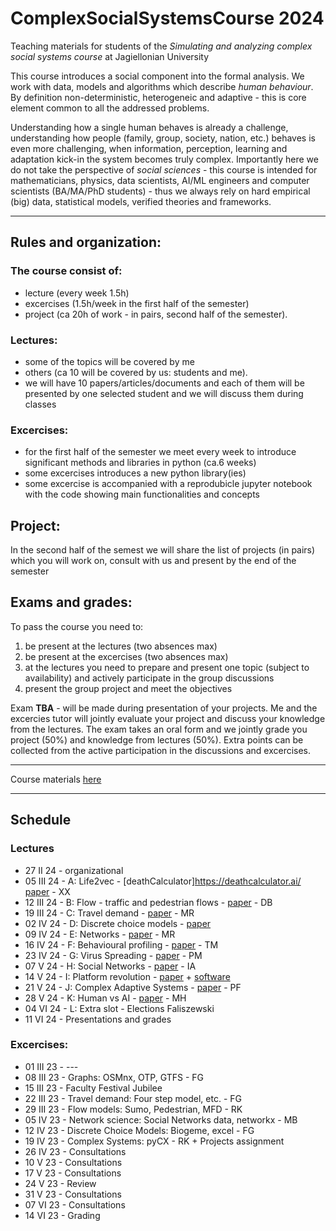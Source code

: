 # ComplexSocialSystemsCourse 2024

Teaching materials for students of the _Simulating and analyzing complex social systems course_ at Jagiellonian University

This course introduces a social component into the formal analysis. We work with data, models and algorithms which describe _human behaviour_. By definition non-deterministic, heterogeneic and adaptive - this is core element common to all the addressed problems. 

Understanding how a single human behaves is already a challenge, understanding how people (family, group, society, nation, etc.) behaves is even more challenging, when information, perception, learning and adaptation kick-in the system becomes truly complex. Importantly here we do not take the perspective of _social sciences_ - this course is intended for mathematicians, physics, data scientists, AI/ML engineers and computer scientists (BA/MA/PhD students) - thus we always rely on hard empirical (big) data, statistical models, verified theories and frameworks.



---

## Rules and organization:

### The course consist of:
* lecture (every week 1.5h)
* excercises (1.5h/week in the first half of the semester)
* project (ca 20h of work - in pairs, second half of the semester).

### Lectures:

* some of the topics will be covered by me
* others (ca 10 will be covered by us: students and me).
* we will have 10 papers/articles/documents and each of them will be presented by one selected student and we will discuss them during classes



### Excercises:

* for the first half of the semester we meet every week to introduce significant methods and libraries in python (ca.6 weeks)
* some excercises introduces a new python library(ies)
* some excercise is accompanied with a reprodubicle jupyter notebook with the code showing main functionalities and concepts

## Project:

In the second half of the semest we will share the list of projects (in pairs) which you will work on, consult with us and present by the end of the semester

## Exams and grades:

To pass the course you need to:
1. be present at the lectures (two absences max) 
2. be present at the excercises (two absences max)
3. at the lectures you need to prepare and present one topic (subject to availability) and actively participate in the group discussions
4. present the group project and meet the objectives

Exam **TBA** - will be made during presentation of your projects. Me and the excercies tutor will jointly evaluate your project and discuss your knowledge from the lectures. The exam takes an oral form and we jointly grade you project (50%) and knowledge from lectures (50%). Extra points can be collected from the active participation in the discussions and excercises.

---

Course materials [here](https://github.com/RafalKucharskiPK/ComplexSocialSystemsCourse/blob/main/Course.ipynb)

----

## Schedule

### Lectures

* 27 II 24 - organizational
* 05 III 24 - A: Life2vec - [deathCalculator]https://deathcalculator.ai/ [paper](https://github.com/RafalKucharskiPK/ComplexSocialSystemsCourse/blob/main/papers/life2vec.pdf) - XX
* 12 III 24 - B: Flow - traffic and pedestrian flows - [paper](https://github.com/RafalKucharskiPK/ComplexSocialSystemsCourse/blob/main/papers/helbing_pedestrians.pdf) - DB
* 19 III 24 - C: Travel demand - [paper](https://github.com/RafalKucharskiPK/ComplexSocialSystemsCourse/blob/main/papers/gonzales_mobility.pdf) - MR
* 02 IV 24 - D: Discrete choice models - [paper](https://github.com/RafalKucharskiPK/ComplexSocialSystemsCourse/blob/main/papers/train_logit.pdf) 
* 09 IV 24 - E: Networks - [paper](http://networksciencebook.com/chapter/2) - MR
* 16 IV 24 - F: Behavioural profiling - [paper](/papers/kosinski.pdf)  - TM
* 23 IV 24 - G: Virus Spreading - [paper](http://networksciencebook.com/chapter/10) - PM
* 07 V 24 - H: Social Networks - [paper](/papers/fake.pdf) - IA
* 14 V 24 - I: Platform revolution - [paper](https://arxiv.org/abs/2011.12827) + [software](https://github.com/RafalKucharskiPK/MaaSSim/)  
* 21 V 24 - J: Complex Adaptive Systems - [paper](/papers/animal_collective_behaviour.pdf) - PF
* 28 V 24 - K: Human vs AI - [paper](/papers/starcraft.pdf) - MH
* 04 VI 24 - L: Extra slot - Elections Faliszewski 
* 11 VI 24 - Presentations and grades

### Excercises:

* 01 III 23 - ---
* 08 III 23 - Graphs: OSMnx, OTP, GTFS - FG
* 15 III 23 - Faculty Festival Jubilee
* 22 III 23 - Travel demand: Four step model, etc. - FG
* 29 III 23 - Flow models: Sumo, Pedestrian, MFD - RK
* 05 IV 23 - Network science: Social Networks data, networkx - MB
* 12 IV 23 - Discrete Choice Models: Biogeme, excel - FG
* 19 IV 23 - Complex Systems: pyCX - RK + Projects assignment
* 26 IV 23 - Consultations
* 10 V 23 - Consultations
* 17 V 23 - Consultations
* 24 V 23 - Review
* 31 V 23 - Consultations
* 07 VI 23 - Consultations
* 14 VI 23 - Grading

